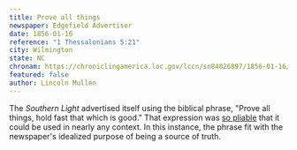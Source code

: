 ```yaml
---
title: Prove all things
newspaper: Edgefield Advertiser
date: 1856-01-16
reference: "1 Thessalonians 5:21"
city: Wilmington
state: NC
chronam: https://chroniclingamerica.loc.gov/lccn/sn84026897/1856-01-16/ed-1/seq-6/#words=prove+hold+fast
featured: false
author: Lincoln Mullen
---
```


The _Southern Light_ advertised itself using the biblical phrase, "Prove all things, hold fast that which is good." That expression was [so pliable](/verse/1-thessalonians-5-21/) that it could be used in nearly any context. In this instance, the phrase fit with the newspaper's idealized purpose of being a source of truth.
